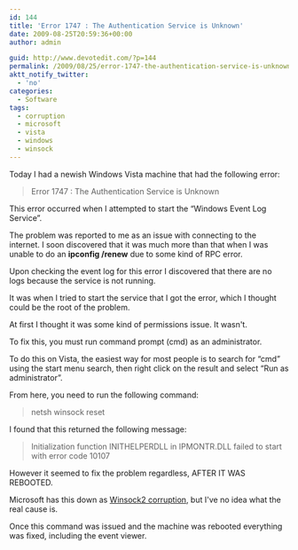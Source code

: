 ```yaml
---
id: 144
title: 'Error 1747 : The Authentication Service is Unknown'
date: 2009-08-25T20:59:36+00:00
author: admin

guid: http://www.devotedit.com/?p=144
permalink: /2009/08/25/error-1747-the-authentication-service-is-unknown/
aktt_notify_twitter:
  - 'no'
categories:
  - Software
tags:
  - corruption
  - microsoft
  - vista
  - windows
  - winsock
---
```

Today I had a newish Windows Vista machine that had the following error:

> Error 1747 : The Authentication Service is Unknown

This error occurred when I attempted to start the &#8220;Windows Event Log Service&#8221;.

<!--more-->

The problem was reported to me as an issue with connecting to the internet. I soon discovered that it was much more than that when I was unable to do an **ipconfig /renew** due to some kind of RPC error.

Upon checking the event log for this error I discovered that there are no logs because the service is not running.

It was when I tried to start the service that I got the error, which I thought could be the root of the problem.

At first I thought it was some kind of permissions issue. It wasn't.

To fix this, you must run command prompt (cmd) as an administrator.

To do this on Vista, the easiest way for most people is to search for &#8220;cmd&#8221; using the start menu search, then right click on the result and select &#8220;Run as administrator&#8221;.

From here, you need to run the following command:

> netsh winsock reset

I found that this returned the following message:

> Initialization function INITHELPERDLL in IPMONTR.DLL failed to start with error code 10107

However it seemed to fix the problem regardless, AFTER IT WAS REBOOTED.

Microsoft has this down as [Winsock2 corruption](http://support.microsoft.com/kb/811259), but I've no idea what the real cause is.

Once this command was issued and the machine was rebooted everything was fixed, including the event viewer.

<div id="_mcePaste" style="overflow: hidden; position: absolute; left: -10000px; top: 0px; width: 1px; height: 1px;">
  <h1>
    <span>Error 1747 : The Authentication Service is Unknown</span>
  </h1>
</div>